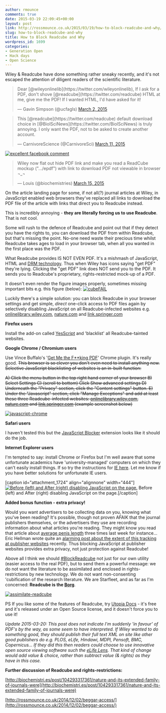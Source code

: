 ```yaml
---
author: rmounce
comments: true
date: 2015-03-19 22:09:45+00:00
layout: post
link: http://rossmounce.co.uk/2015/03/19/how-to-block-readcube-and-why/
slug: how-to-block-readcube-and-why
title: How to Block Readcube and Why
wordpress_id: 1699
categories:
- Generation Open
- Hack days
- Open Science
---
```


Wiley & Readcube have done something rather sneaky recently, and it's not escaped the attention of diligent readers of the scientific literature.


<blockquote>Dear [@wileyonlinelib](https://twitter.com/wileyonlinelib), If I ask for a PDF, don't shove [@readcube](https://twitter.com/readcube) HTML at me, give me the PDF! If I wanted HTML, I'd have asked for it!

— Gavin Simpson (@ucfagls) [March 2, 2015](https://twitter.com/ucfagls/status/572458659411828736)</blockquote>






<blockquote>
This [@readcube](https://twitter.com/readcube) default download choice in [@BiolSciNews](https://twitter.com/BiolSciNews) is truly annoying. I only want the PDF, not to be asked to create another account.

— CarnivoreScience (@CarnivoreSci) [March 11, 2015](https://twitter.com/CarnivoreSci/status/575670541580955648)
</blockquote>





[![excellent facebook comment](http://rossmounce.co.uk/wp-content/uploads/2015/03/rename.png)](http://rossmounce.co.uk/wp-content/uploads/2015/03/rename.png)


<blockquote>Wiley now flat out hide PDF link and make you read a ReadCube mockup ("…/epdf") with link to download PDF not viewable in browser ¬_¬

— Louis (@biochemistries) [March 15, 2015](https://twitter.com/biochemistries/status/576924917247188992)</blockquote>




On the article landing page for some, if not all(?) journal articles at Wiley, in JavaScript enabled web browsers they've replaced all links to download the PDF file of the article with links that direct you to Readcube instead.

This is incredibly annoying - **they are literally forcing us to use Readcube**. That is not cool.

Some will rush to the defence of Readcube and point out that if they detect you have the rights to, you can download the PDF from within Readcube, but that's missing the point. No-one need waste their precious time whilst Readcube takes ages to load in your browser tab, when all you wanted in the first place was the PDF.

What Readcube provides IS NOT EVEN PDF. It's a mishmash of JavaScript, HTML and [DRM technology](http://en.wikipedia.org/wiki/Digital_rights_management). Thus when Wiley has icons saying "get PDF" they're lying. Clicking the "get PDF" link does NOT send you to the PDF. It sends you to Readcube's proprietary, rights-restricted mock-up of a PDF.

It doesn't even render the figure images properly, sometimes missing important bits e.g. this figure (below):
[![cubeFAIL](http://rossmounce.co.uk/wp-content/uploads/2015/03/cubefuckup.jpg)](http://rossmounce.co.uk/wp-content/uploads/2015/03/cubefuckup.jpg)

Luckily there's a simple solution: you can block Readcube in your browser settings and get simple, _direct_ one-click access to PDF files again by selectively disabling JavaScript on all Readcube-infected websites e.g. [onlinelibrary.wiley.com](http://www.onlinelibrary.wiley.com), [nature.com](http://www.nature.com) and [link.springer.com](http://link.springer.com)

**Firefox users**

Install the add-on called [YesScript](https://addons.mozilla.org/en-us/firefox/addon/yesscript/) and 'blacklist' all Readcube-tainted websites.

**Google Chrome / Chromium users**

Use Vince Buffalo's '[Get Me the F**king PDF](https://github.com/vsbuffalo/gmtfPDF)' Chrome plugin. It's really good.
<strike>This browser is so clever you don't even need to install anything new. Selective JavaScript blacklisting of websites is an in-built function:

A) Click the menu button in the top right hand corner of your browser
B) Select Settings
C) (scroll to bottom) Click Show advanced settings
D) Underneath the "Privacy" section, click the "Content settings" button.
E) Under the "Javascript" section, click "Manage Exceptions" and add at least these three Readcube-infected websites: [onlinelibrary.wiley.com](http://www.onlinelibrary.wiley.com), [nature.com](http://www.nature.com) and [link.springer.com](http://link.springer.com) (example screenshot below)</strike>

[![javascript-chrome](http://rossmounce.co.uk/wp-content/uploads/2015/03/javascriptchrome.png)](http://rossmounce.co.uk/wp-content/uploads/2015/03/javascriptchrome.png)

**Safari users**

I haven't tested this but the [JavaScript Blocker](http://javascript-blocker.toggleable.com) extension looks like it should do the job.

**Internet Explorer users**

I'm tempted to say: install Chrome or Firefox but I'm well aware that some unfortunate academics have 'university-managed' computers on which they can't easily install things. If so try the instructions for [IE here](http://www.technipages.com/internet-explorer-enabledisable-javascript). Let me know if you have better solutions for unfortunate IE users.

[caption id="attachment_1724" align="alignnone" width="444"][![Before (left) and After (right) disabling JavaScript on the page.](http://rossmounce.co.uk/wp-content/uploads/2015/03/cubed.png)](http://rossmounce.co.uk/wp-content/uploads/2015/03/cubed.png) Before (left) and After (right) disabling JavaScript on the page.[/caption]

**Added bonus function - extra privacy!**

Would you want advertisers to be collecting data on you, knowing what you've been reading? It's possible, though not proven AFAIK that the journal publishers themselves, or the advertisers they use are recording information about what articles you're reading. They might know you read that article about [average penis length](http://onlinelibrary.wiley.com/doi/10.1111/bju.13010/abstract) three times last week for instance... Eric Hellman wrote quite an [alarming post about the extent of this tracking at publisher websites](http://go-to-hellman.blogspot.co.uk/2015/03/16-of-top-20-research-journals-let-ad.html) recently. Thus blocking JavaScript at publisher websites provides extra privacy, not just protection against Readcube!

Above all I think we should [#BlockReadcube](https://twitter.com/search?q=%23BlockReadcube) not just for our own utility (easier access to the real PDF), but to send them a powerful message: we do not want the literature to be assimilated and enclosed in rights-restrictions by new technology. We do not want non-consenting 'cubification of the research literature. We are Starfleet, and as far as I'm concerned: **Readcube is the [Borg](http://en.wikipedia.org/wiki/Borg_%28Star_Trek%29)**.

[![assimilate-readcube](http://rossmounce.co.uk/wp-content/uploads/2015/03/assimilate-readcube.png)](http://rossmounce.co.uk/wp-content/uploads/2015/03/assimilate-readcube.png)

PS If you like some of the features of Readcube, try [Utopia Docs](http://utopiadocs.com/) - it's free and it's released under an Open Source license, and it doesn't force you to use it!

_Update 2015-03-20: This post does not indicate I'm suddenly 'in favour' of PDF's by the way, as some seem to have interpreted. If Wiley wanted to do something good, they should publish their full text XML on site like other good publishers do e.g. PLOS, eLife, Hindawi, MDPI, Pensoft, BMC, Copernicus... If they did this then readers could choose to use innovative open source viewing software such the [eLife Lens](https://github.com/elifesciences/lens/). That kind of change would add value & choice, rather than subtract value (& rights) as they have in this case._

**Further discussion of Readcube and rights-restrictions:**

[http://biochemistri.es/post/104293317361/nature-and-its-extended-family-of-journals-were](http://biochemistri.es/post/104293317361/nature-and-its-extended-family-of-journals-were)

[http://rossmounce.co.uk/2014/12/02/beggar-access/](http://rossmounce.co.uk/2014/12/02/beggar-access/)
